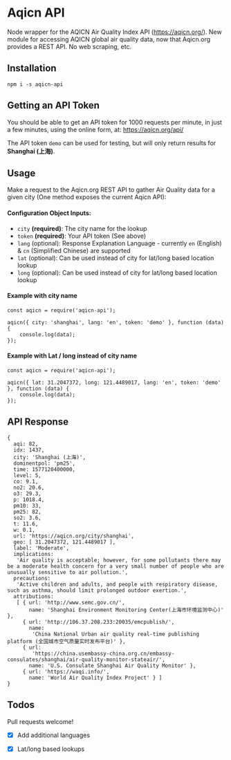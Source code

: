 # Aqicn API

Node wrapper for the AQICN Air Quality Index API (https://aqicn.org/). New module for accessing AQICN global air quality data, now that Aqicn.org provides a REST API. No web scraping, etc.


## Installation

```
npm i -s aqicn-api
```


## Getting an API Token

You should be able to get an API token for 1000 requests per minute, in just a few minutes, using the online form, at: https://aqicn.org/api/ 

The API token `demo` can be used for testing, but will only return results for **Shanghai (上海)**.


## Usage

Make a request to the Aqicn.org REST API to gather Air Quality data for a given city (One method exposes the current Aqicn API):


#### Configuration Object Inputs:

* `city` **(required)**: The city name for the lookup
* `token` **(required)**: Your API token (See above)
* `lang` (optional): Response Explanation Language - currently `en` (English) & `cn` (Simplified Chinese) are supported
* `lat` (optional): Can be used instead of city for lat/long based location lookup
* `long` (optional): Can be used instead of city for lat/long based location lookup


#### Example with city name

```
const aqicn = require('aqicn-api');

aqicn({ city: 'shanghai', lang: 'en', token: 'demo' }, function (data) {
    console.log(data);
});
```

#### Example with Lat / long instead of city name

```
const aqicn = require('aqicn-api');

aqicn({ lat: 31.2047372, long: 121.4489017, lang: 'en', token: 'demo' }, function (data) {
    console.log(data);
});
```

## API Response

```
{ 
  aqi: 82,
  idx: 1437,
  city: 'Shanghai (上海)',
  dominentpol: 'pm25',
  time: 1577120400000,
  level: 5,
  co: 9.1,
  no2: 20.6,
  o3: 29.3,
  p: 1018.4,
  pm10: 33,
  pm25: 82,
  so2: 3.6,
  t: 11.6,
  w: 0.1,
  url: 'https://aqicn.org/city/shanghai',
  geo: [ 31.2047372, 121.4489017 ],
  label: 'Moderate',
  implications:
   'Air quality is acceptable; however, for some pollutants there may be a moderate health concern for a very small number of people who are unusually sensitive to air pollution.',
  precautions:
   'Active children and adults, and people with respiratory disease, such as asthma, should limit prolonged outdoor exertion.',
  attributions:
   [ { url: 'http://www.semc.gov.cn/',
       name: 'Shanghai Environment Monitoring Center(上海市环境监测中心)' },
     { url: 'http://106.37.208.233:20035/emcpublish/',
       name:
        'China National Urban air quality real-time publishing platform (全国城市空气质量实时发布平台)' },
     { url:
        'https://china.usembassy-china.org.cn/embassy-consulates/shanghai/air-quality-monitor-stateair/',
       name: 'U.S. Consulate Shanghai Air Quality Monitor' },
     { url: 'https://waqi.info/',
       name: 'World Air Quality Index Project' } ]
}
```

## Todos

Pull requests welcome!

* [x] Add additional languages
* [x] Lat/long based lookups


